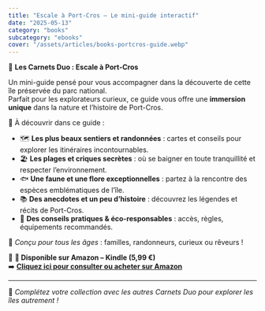 ```yaml
---
title: "Escale à Port-Cros – Le mini-guide interactif"
date: "2025-05-13"
category: "books"
subcategory: "ebooks"
cover: "/assets/articles/books-portcros-guide.webp"
---
```


📘 **Les Carnets Duo : Escale à Port-Cros**

Un mini-guide pensé pour vous accompagner dans la découverte de cette île préservée du parc national.  
Parfait pour les explorateurs curieux, ce guide vous offre une **immersion unique** dans la nature et l’histoire de Port-Cros.

🧭 À découvrir dans ce guide :

- 🗺️ **Les plus beaux sentiers et randonnées** : cartes et conseils pour explorer les itinéraires incontournables.
- 🏖️ **Les plages et criques secrètes** : où se baigner en toute tranquillité et respecter l’environnement.
- 🐟 **Une faune et une flore exceptionnelles** : partez à la rencontre des espèces emblématiques de l’île.
- 📚 **Des anecdotes et un peu d’histoire** : découvrez les légendes et récits de Port-Cros.
- 🌿 **Des conseils pratiques & éco-responsables** : accès, règles, équipements recommandés.

🎯 *Conçu pour tous les âges* : familles, randonneurs, curieux ou rêveurs !

🔗 **📖 Disponible sur Amazon – Kindle (5,99 €)**  
➡️ [**Cliquez ici pour consulter ou acheter sur Amazon**](https://www.amazon.fr/dp/B0DVLM6C4K)

---

🧡 *Complétez votre collection avec les autres Carnets Duo pour explorer les îles autrement !*
